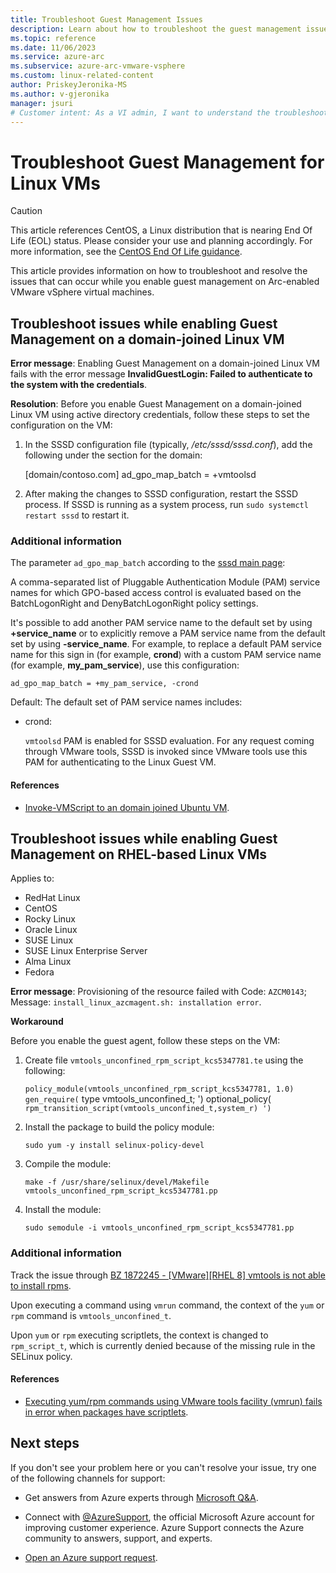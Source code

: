 ```yaml
---
title: Troubleshoot Guest Management Issues
description: Learn about how to troubleshoot the guest management issues for Arc-enabled VMware vSphere.
ms.topic: reference
ms.date: 11/06/2023
ms.service: azure-arc
ms.subservice: azure-arc-vmware-vsphere
ms.custom: linux-related-content
author: PriskeyJeronika-MS
ms.author: v-gjeronika
manager: jsuri
# Customer intent: As a VI admin, I want to understand the troubleshooting process for guest management issues.
---
```

# Troubleshoot Guest Management for Linux VMs

> [!CAUTION]
> This article references CentOS, a Linux distribution that is nearing End Of Life (EOL) status. Please consider your use and planning accordingly. For more information, see the [CentOS End Of Life guidance](~/articles/virtual-machines/workloads/centos/centos-end-of-life.md).

This article provides information on how to troubleshoot and resolve the issues that can occur while you enable guest management on Arc-enabled VMware vSphere virtual machines.

## Troubleshoot issues while enabling Guest Management on a domain-joined Linux VM

**Error message**: Enabling Guest Management on a domain-joined Linux VM fails with the error message **InvalidGuestLogin: Failed to authenticate to the system with the credentials**.

**Resolution**: Before you enable Guest Management on a domain-joined Linux VM using active directory credentials, follow these steps to set the configuration on the VM:

1. In the SSSD configuration file (typically, */etc/sssd/sssd.conf*), add the following under the section for the domain:

      [domain/contoso.com]
      ad_gpo_map_batch = +vmtoolsd

2. After making the changes to SSSD configuration, restart the SSSD process. If SSSD is running as a system process, run `sudo systemctl restart sssd` to restart it.

### Additional information

The parameter `ad_gpo_map_batch` according to the [sssd main page](https://jhrozek.fedorapeople.org/sssd/1.13.4/man/sssd-ad.5.html):

A comma-separated list of Pluggable Authentication Module (PAM) service names for which GPO-based access control is evaluated based on the BatchLogonRight and DenyBatchLogonRight policy settings.

It's possible to add another PAM service name to the default set by using **+service_name** or to explicitly remove a PAM service name from the default set by using **-service_name**. For example, to replace a default PAM service name for this sign in (for example, **crond**) with a custom PAM service name (for example, **my_pam_service**), use this configuration:

`ad_gpo_map_batch = +my_pam_service, -crond`

Default: The default set of PAM service names includes:

- crond:

    `vmtoolsd` PAM is enabled for SSSD evaluation. For any request coming through VMware tools, SSSD is invoked since VMware tools use this PAM for authenticating to the Linux Guest VM.

#### References

- [Invoke-VMScript to an domain joined Ubuntu VM](https://communities.vmware.com/t5/VMware-PowerCLI-Discussions/Invoke-VMScript-to-an-domain-joined-Ubuntu-VM/td-p/2257554).


## Troubleshoot issues while enabling Guest Management on RHEL-based Linux VMs

Applies to:

- RedHat Linux
- CentOS
- Rocky Linux
- Oracle Linux
- SUSE Linux
- SUSE Linux Enterprise Server
- Alma Linux
- Fedora


**Error message**: Provisioning of the resource failed with Code: `AZCM0143`; Message: `install_linux_azcmagent.sh: installation error`.

**Workaround**

Before you enable the guest agent, follow these steps on the VM:

1. Create file `vmtools_unconfined_rpm_script_kcs5347781.te` using the following:

     `policy_module(vmtools_unconfined_rpm_script_kcs5347781, 1.0)
     gen_require(`
     type vmtools_unconfined_t;
     ')
     optional_policy(`
     rpm_transition_script(vmtools_unconfined_t,system_r)
     ')`

2. Install the package to build the policy module:

     `sudo yum -y install selinux-policy-devel`

3. Compile the module:

     `make -f /usr/share/selinux/devel/Makefile vmtools_unconfined_rpm_script_kcs5347781.pp`

4. Install the module:

     `sudo semodule -i vmtools_unconfined_rpm_script_kcs5347781.pp`

### Additional information

Track the issue through [BZ 1872245 - [VMware][RHEL 8] vmtools is not able to install rpms](https://bugzilla.redhat.com/show_bug.cgi?id=1872245).

Upon executing a command using `vmrun` command, the context of the `yum` or `rpm` command is `vmtools_unconfined_t`.

Upon `yum` or `rpm` executing scriptlets, the context is changed to `rpm_script_t`, which is currently denied because of the missing rule in the SELinux policy.

#### References

- [Executing yum/rpm commands using VMware tools facility (vmrun) fails in error when packages have scriptlets](https://access.redhat.com/solutions/5347781).

## Next steps

If you don't see your problem here or you can't resolve your issue, try one of the following channels for support:

- Get answers from Azure experts through [Microsoft Q&A](/answers/topics/azure-arc.html).

- Connect with [@AzureSupport](https://twitter.com/azuresupport), the official Microsoft Azure account for improving customer experience. Azure Support connects the Azure community to answers, support, and experts.

- [Open an Azure support request](../../azure-portal/supportability/how-to-create-azure-support-request.md).
